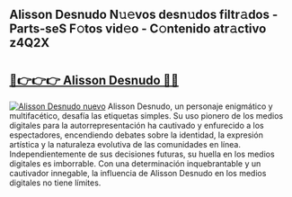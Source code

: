 ## Alisson Desnudo N𝚞𝚎vos desn𝚞dos filtr𝚊dos - Parts-seS F𝚘tos vid𝚎o - C𝚘ntenido atr𝚊ctivo z4Q2X

# <h2><a href="http://mba1ndl.tromn.icu/?c=Alisson+Desnudo">🔗👉👉👉 Alisson Desnudo 🔗🔗</a></h2>

[![Alisson Desnudo nuevo](https://i.imgur.com/pEAQMta.gif)](http://mba1ndl.tromn.icu/?c=Alisson+Desnudo)
Alisson Desnudo, un personaje enigmático y multifacético, desafía las etiquetas simples. Su uso pionero de los medios digitales para la autorrepresentación ha cautivado y enfurecido a los espectadores, encendiendo debates sobre la identidad, la expresión artística y la naturaleza evolutiva de las comunidades en línea. Independientemente de sus decisiones futuras, su huella en los medios digitales es imborrable. Con una determinación inquebrantable y un cautivador innegable, la influencia de Alisson Desnudo en los medios digitales no tiene límites.
